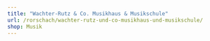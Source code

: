 ```yaml
---
title: "Wachter-Rutz & Co. Musikhaus & Musikschule"
url: /rorschach/wachter-rutz-und-co-musikhaus-und-musikschule/
shop: Musik
---
```

